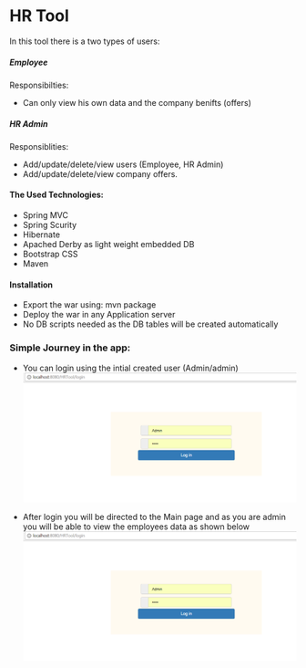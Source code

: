 # HR Tool
In this tool there is a two types of users:

##### Employee
Responsibilties: 
- Can only view his own data and the company benifts (offers)
##### HR Admin
Responsiblities:
- Add/update/delete/view users (Employee, HR Admin)
- Add/update/delete/view company offers.

#### The Used Technologies:
- Spring MVC
- Spring Scurity
- Hibernate
- Apached Derby as light weight embedded DB
- Bootstrap CSS
- Maven

#### Installation
- Export the war using: mvn package
- Deploy the war in any Application server
- No DB scripts needed as the DB tables will be created automatically

### Simple Journey in the app:

- You can login using the intial created user (Admin/admin)
![alt text](https://github.com/AhNady/My-Projects/blob/master/Login.PNG)

- After login you will be directed to the Main page and as you are admin you will be able to view the employees data as shown below 
![alt text](https://github.com/AhNady/My-Projects/blob/master/Login.PNG)
